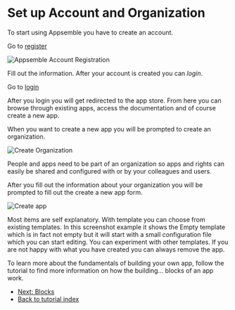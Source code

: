 
# Set up Account and Organization

To start using Appsemble you have to create an account.

Go to [register](https://appsemble.app/nl/register)

![Appsemble Account Registration](../../config/assets/tutorial-assets/register-account.png 'Appsemble Account Registration')

Fill out the information. After your account is created you can _login_.

Go to [login](https://appsemble.app/nl/login)

After you login you will get redirected to the app store. From here you can browse through existing
apps, access the documentation and of course create a new app.

When you want to create a new app you will be prompted to create an organization.

![Create Organization](../../config/assets/tutorial-assets/create-organization.png 'Create Organization')

People and apps need to be part of an organization so apps and rights can easily be shared and
configured with or by your colleagues and users.

After you fill out the information about your organization you will be prompted to fill out the
create a new app form.

![Create app](../../config/assets/tutorial-assets/create-new-app.png 'Create app')

Most items are self explanatory. With template you can choose from existing templates. In this
screenshot example it shows the Empty template which is in fact not empty but it will start with a
small configuration file which you can start editing. You can experiment with other templates. If
you are not happy with what you have created you can always remove the app.

To learn more about the fundamentals of building your own app, follow the tutorial to find more
information on how the building... blocks of an app work.

- [Next: Blocks](02-blocks.md)
- [Back to tutorial index](index.md)